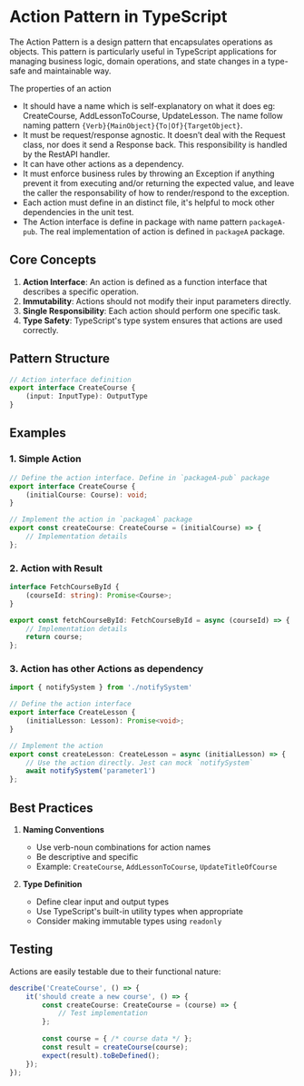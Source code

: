 # Action Pattern in TypeScript

The Action Pattern is a design pattern that encapsulates operations as objects. This pattern is particularly useful in TypeScript applications for managing business logic, domain operations, and state changes in a type-safe and maintainable way.

The properties of an action 
- It should have a name which is self-explanatory on what it does eg: CreateCourse, AddLessonToCourse, UpdateLesson. The name follow naming pattern `{Verb}{MainObject}{To|Of}{TargetObject}`.
- It must be request/response agnostic. It doesn’t deal with the Request class, nor does it send a Response back. This responsibility is handled by the RestAPI handler.
- It can have other actions as a dependency.
- It must enforce business rules by throwing an Exception if anything prevent it from executing and/or returning the expected value, and leave the caller the responsability of how to render/respond to the exception.
- Each action must define in an distinct file, it's helpful to mock other dependencies in the unit test.
- The Action interface is define in package with name pattern `packageA-pub`. The real implementation of action is defined in `packageA` package.

## Core Concepts

1. **Action Interface**: An action is defined as a function interface that describes a specific operation.
2. **Immutability**: Actions should not modify their input parameters directly.
3. **Single Responsibility**: Each action should perform one specific task.
4. **Type Safety**: TypeScript's type system ensures that actions are used correctly.

## Pattern Structure

```typescript
// Action interface definition
export interface CreateCourse {
    (input: InputType): OutputType
}

```

## Examples

### 1. Simple Action

```typescript
// Define the action interface. Define in `packageA-pub` package
export interface CreateCourse {
    (initialCourse: Course): void;
}

// Implement the action in `packageA` package
export const createCourse: CreateCourse = (initialCourse) => {
    // Implementation details
};
```

### 2. Action with Result

```typescript
interface FetchCourseById {
    (courseId: string): Promise<Course>;
}

export const fetchCourseById: FetchCourseById = async (courseId) => {
    // Implementation details
    return course;
};
```

### 3. Action has other Actions as dependency


```typescript
import { notifySystem } from './notifySystem'

// Define the action interface
export interface CreateLesson {
    (initialLesson: Lesson): Promise<void>;
}

// Implement the action
export const createLesson: CreateLesson = async (initialLesson) => {
    // Use the action directly. Jest can mock `notifySystem`
    await notifySystem('parameter1')
};
```


## Best Practices

1. **Naming Conventions**
   - Use verb-noun combinations for action names
   - Be descriptive and specific
   - Example: `CreateCourse`, `AddLessonToCourse`, `UpdateTitleOfCourse`

2. **Type Definition**
   - Define clear input and output types
   - Use TypeScript's built-in utility types when appropriate
   - Consider making immutable types using `readonly`

## Testing

Actions are easily testable due to their functional nature:

```typescript
describe('CreateCourse', () => {
    it('should create a new course', () => {
        const createCourse: CreateCourse = (course) => {
            // Test implementation
        };
        
        const course = { /* course data */ };
        const result = createCourse(course);
        expect(result).toBeDefined();
    });
});
```
